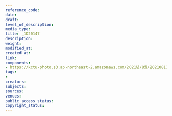 ```yaml
---
reference_code: 
date: 
draft: 
level_of_description: 
media_type: 
title: _1D20147
description: 
weight: 
modified_at: 
created_at: 
link: 
components:
- https://kctu-photo.s3.ap-northeast-2.amazonaws.com/2021년/8월/20210813_8.13+5인미만+차별폐지+공동행동+개최/_1D20147.jpg
tags:
- 
creators: 
subjects: 
sources: 
venues: 
public_access_status: 
copyright_status: 
---
```

